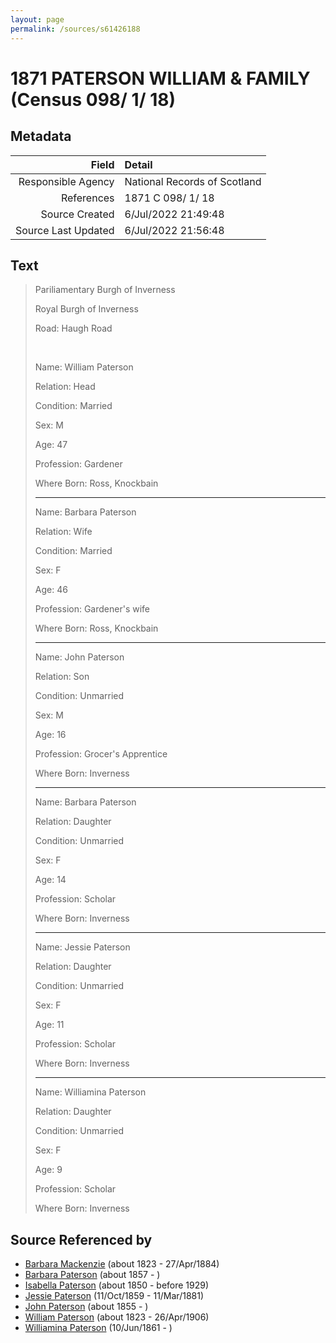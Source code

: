 ```yaml
---
layout: page
permalink: /sources/s61426188
---
```


# 1871 PATERSON WILLIAM & FAMILY (Census 098/ 1/ 18)

## Metadata
Field | Detail
---:|:---
Responsible Agency | National Records of Scotland
References | 1871 C 098/ 1/ 18
Source Created | 6/Jul/2022 21:49:48
Source Last Updated | 6/Jul/2022 21:56:48

## Text

> Pariliamentary Burgh of Inverness
>
> Royal Burgh of Inverness
>
> Road: Haugh Road
>
> <br/>
>
> Name: William Paterson
>
> Relation: Head
>
> Condition: Married
>
> Sex: M
>
> Age: 47
>
> Profession: Gardener
>
> Where Born: Ross, Knockbain
>
> ---
>
> Name: Barbara Paterson
>
> Relation: Wife
>
> Condition: Married
>
> Sex: F
>
> Age: 46
>
> Profession: Gardener's wife
>
> Where Born: Ross, Knockbain
>
> ---
>
> Name: John Paterson
>
> Relation: Son
>
> Condition: Unmarried
>
> Sex: M
>
> Age: 16
>
> Profession: Grocer's Apprentice
>
> Where Born: Inverness
>
> ---
>
> Name: Barbara Paterson
>
> Relation: Daughter
>
> Condition: Unmarried
>
> Sex: F
>
> Age: 14
>
> Profession: Scholar
>
> Where Born: Inverness
>
> ---
>
> Name: Jessie Paterson
>
> Relation: Daughter
>
> Condition: Unmarried
>
> Sex: F
>
> Age: 11
>
> Profession: Scholar
>
> Where Born: Inverness
>
> ---
>
> Name: Williamina Paterson
>
> Relation: Daughter
>
> Condition: Unmarried
>
> Sex: F
>
> Age: 9
>
> Profession: Scholar
>
> Where Born: Inverness
>

## Source Referenced by

* [Barbara Mackenzie](../people/@28263584@-barbara-mackenzie-b1823-d1884-4-27.md) (about 1823 - 27/Apr/1884)
* [Barbara Paterson](../people/@65135072@-barbara-paterson-b1857-d.md) (about 1857 - )
* [Isabella Paterson](../people/@24882788@-isabella-paterson-b1850-d1929.md) (about 1850 - before 1929)
* [Jessie Paterson](../people/@992704@-jessie-paterson-b1859-10-11-d1881-3-11.md) (11/Oct/1859 - 11/Mar/1881)
* [John Paterson](../people/@54157362@-john-paterson-b1855-d.md) (about 1855 - )
* [William Paterson](../people/@55148620@-william-paterson-b1823-d1906-4-26.md) (about 1823 - 26/Apr/1906)
* [Williamina Paterson](../people/@90589456@-williamina-paterson-b1861-6-10-d.md) (10/Jun/1861 - )
